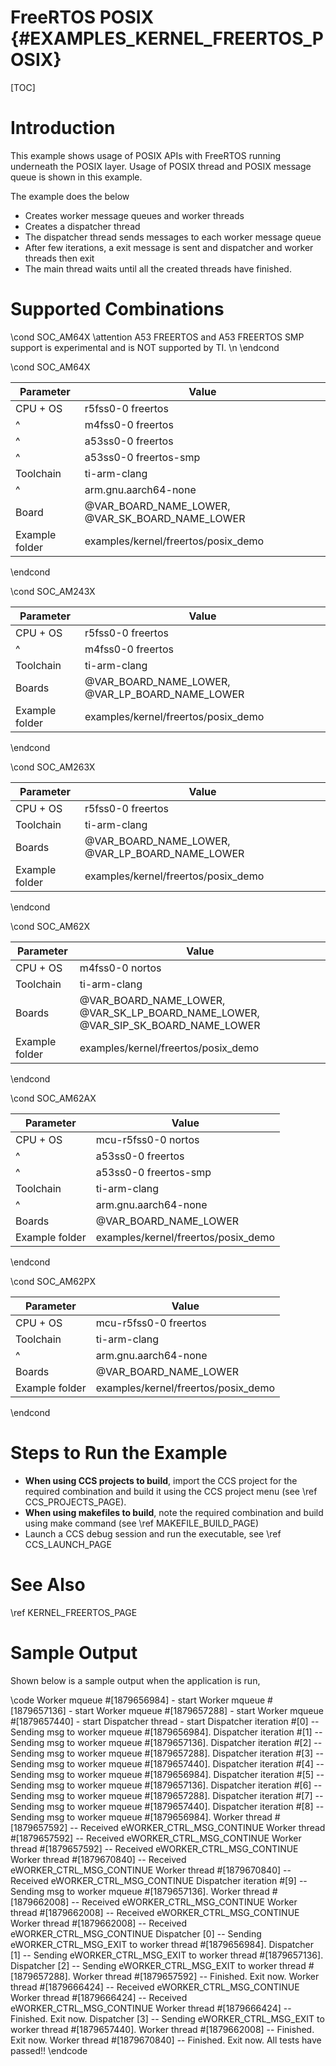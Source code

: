 # FreeRTOS POSIX {#EXAMPLES_KERNEL_FREERTOS_POSIX}

[TOC]

# Introduction

This example shows usage of POSIX APIs with FreeRTOS running underneath the POSIX layer.
Usage of POSIX thread and POSIX message queue is shown in this example.

The example does the below
- Creates worker message queues and worker threads
- Creates a dispatcher thread
- The dispatcher thread sends messages to each worker message queue
- After few iterations, a exit message is sent and dispatcher and worker threads then exit
- The main thread waits until all the created threads have finished.

# Supported Combinations

\cond SOC_AM64X
\attention A53 FREERTOS and A53 FREERTOS SMP support is experimental and is NOT supported by TI. \n
\endcond

\cond SOC_AM64X

 Parameter      | Value
 ---------------|-----------
 CPU + OS       | r5fss0-0 freertos
 ^              | m4fss0-0 freertos
 ^              | a53ss0-0 freertos
 ^              | a53ss0-0 freertos-smp
 Toolchain      | ti-arm-clang
 ^              | arm.gnu.aarch64-none
 Board          | @VAR_BOARD_NAME_LOWER, @VAR_SK_BOARD_NAME_LOWER
 Example folder | examples/kernel/freertos/posix_demo

\endcond

\cond SOC_AM243X

 Parameter      | Value
 ---------------|-----------
 CPU + OS       | r5fss0-0 freertos
 ^              | m4fss0-0 freertos
 Toolchain      | ti-arm-clang
 Boards         | @VAR_BOARD_NAME_LOWER, @VAR_LP_BOARD_NAME_LOWER
 Example folder | examples/kernel/freertos/posix_demo

\endcond

\cond SOC_AM263X

 Parameter      | Value
 ---------------|-----------
 CPU + OS       | r5fss0-0 freertos
 Toolchain      | ti-arm-clang
 Boards         | @VAR_BOARD_NAME_LOWER, @VAR_LP_BOARD_NAME_LOWER
 Example folder | examples/kernel/freertos/posix_demo

\endcond

\cond SOC_AM62X

 Parameter      | Value
 ---------------|-----------
 CPU + OS       | m4fss0-0 nortos
 Toolchain      | ti-arm-clang
 Boards         | @VAR_BOARD_NAME_LOWER, @VAR_SK_LP_BOARD_NAME_LOWER, @VAR_SIP_SK_BOARD_NAME_LOWER
 Example folder | examples/kernel/freertos/posix_demo

\endcond


\cond SOC_AM62AX

 Parameter      | Value
 ---------------|-----------
 CPU + OS       | mcu-r5fss0-0 nortos
  ^             | a53ss0-0 freertos
  ^             | a53ss0-0 freertos-smp
 Toolchain      | ti-arm-clang
 ^              | arm.gnu.aarch64-none
 Boards         | @VAR_BOARD_NAME_LOWER
 Example folder | examples/kernel/freertos/posix_demo

\endcond


\cond SOC_AM62PX

 Parameter      | Value
 ---------------|-----------
 CPU + OS       | mcu-r5fss0-0 freertos
 Toolchain      | ti-arm-clang
 ^              | arm.gnu.aarch64-none
 Boards         | @VAR_BOARD_NAME_LOWER
 Example folder | examples/kernel/freertos/posix_demo

\endcond

# Steps to Run the Example

- **When using CCS projects to build**, import the CCS project for the required combination
  and build it using the CCS project menu (see \ref CCS_PROJECTS_PAGE).
- **When using makefiles to build**, note the required combination and build using
  make command (see \ref MAKEFILE_BUILD_PAGE)
- Launch a CCS debug session and run the executable, see \ref CCS_LAUNCH_PAGE

# See Also

\ref KERNEL_FREERTOS_PAGE

# Sample Output

Shown below is a sample output when the application is run,

\code
Worker mqueue #[1879656984] - start
Worker mqueue #[1879657136] - start
Worker mqueue #[1879657288] - start
Worker mqueue #[1879657440] - start
Dispatcher thread - start
Dispatcher iteration #[0] -- Sending msg to worker mqueue #[1879656984].
Dispatcher iteration #[1] -- Sending msg to worker mqueue #[1879657136].
Dispatcher iteration #[2] -- Sending msg to worker mqueue #[1879657288].
Dispatcher iteration #[3] -- Sending msg to worker mqueue #[1879657440].
Dispatcher iteration #[4] -- Sending msg to worker mqueue #[1879656984].
Dispatcher iteration #[5] -- Sending msg to worker mqueue #[1879657136].
Dispatcher iteration #[6] -- Sending msg to worker mqueue #[1879657288].
Dispatcher iteration #[7] -- Sending msg to worker mqueue #[1879657440].
Dispatcher iteration #[8] -- Sending msg to worker mqueue #[1879656984].
Worker thread #[1879657592] -- Received eWORKER_CTRL_MSG_CONTINUE
Worker thread #[1879657592] -- Received eWORKER_CTRL_MSG_CONTINUE
Worker thread #[1879657592] -- Received eWORKER_CTRL_MSG_CONTINUE
Worker thread #[1879670840] -- Received eWORKER_CTRL_MSG_CONTINUE
Worker thread #[1879670840] -- Received eWORKER_CTRL_MSG_CONTINUE
Dispatcher iteration #[9] -- Sending msg to worker mqueue #[1879657136].
Worker thread #[1879662008] -- Received eWORKER_CTRL_MSG_CONTINUE
Worker thread #[1879662008] -- Received eWORKER_CTRL_MSG_CONTINUE
Worker thread #[1879662008] -- Received eWORKER_CTRL_MSG_CONTINUE
Dispatcher [0] -- Sending eWORKER_CTRL_MSG_EXIT to worker thread #[1879656984].
Dispatcher [1] -- Sending eWORKER_CTRL_MSG_EXIT to worker thread #[1879657136].
Dispatcher [2] -- Sending eWORKER_CTRL_MSG_EXIT to worker thread #[1879657288].
Worker thread #[1879657592] -- Finished. Exit now.
Worker thread #[1879666424] -- Received eWORKER_CTRL_MSG_CONTINUE
Worker thread #[1879666424] -- Received eWORKER_CTRL_MSG_CONTINUE
Worker thread #[1879666424] -- Finished. Exit now.
Dispatcher [3] -- Sending eWORKER_CTRL_MSG_EXIT to worker thread #[1879657440].
Worker thread #[1879662008] -- Finished. Exit now.
Worker thread #[1879670840] -- Finished. Exit now.
All tests have passed!!
\endcode
